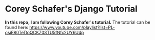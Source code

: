 # Corey Schafer's Django Tutorial
**In this repo, I am following Corey Schafer's tutorial.**
The tutorial can be found here: https://www.youtube.com/playlist?list=PL-osiE80TeTtoQCKZ03TU5fNfx2UY6U4p
